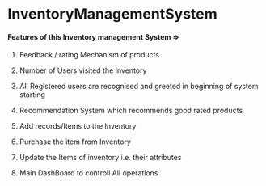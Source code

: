 # InventoryManagementSystem

#### Features of this Inventory management System =>

1. Feedback / rating Mechanism of products 
 
2. Number of Users visited the Inventory
 
3. All Registered users are recognised and greeted in beginning of system starting

4. Recommendation System which recommends good rated products

5. Add records/Items to the Inventory

6. Purchase the item from Inventory

7. Update the Items of inventory i.e. their attributes

8. Main DashBoard to controll All operations
